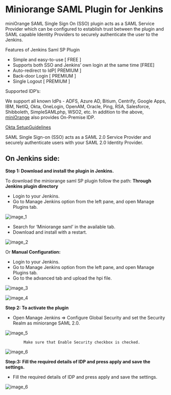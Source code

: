 # Miniorange SAML Plugin for Jenkins
miniOrange SAML Single Sign On (SSO) plugin acts as a SAML Service Provider which can be configured to establish trust between the plugin and SAML capable Identity Providers to securely authenticate the user to the Jenkins.

Features of Jenkins Saml SP Plugin

* Simple and easy-to-use [ FREE ]
* Supports both SSO and Jenkins’ own login at the same time [FREE]
* Auto-redirect to IdP[ PREMIUM ]
* Back-door Login [ PREMIUM ]
* Single Logout [ PREMIUM ]

Supported IDP’s:

We support all known IdPs - 
ADFS, Azure AD, Bitium, Centrify, Google Apps, IBM, NetIQ, Okta, OneLogin,  OpenAM, Oracle,  Ping,  RSA,  Salesforce, Shibboleth, SimpleSAMLphp, WSO2, etc.
In addition to the above, [miniOrange](/docs/images/miniorange_as_idp.md) also provides On-Premise IDP. 

[Okta SetupGuidelines](/docs/images/okta_as_idp.md)

 SAML Single Sign-on (SSO) acts as a SAML 2.0 Service Provider and securely authenticate users with your SAML 2.0 Identity Provider.

## On Jenkins side:

**Step 1: Download and install the plugin in Jenkins.**

To download the miniorange saml SP plugin follow the path:
**Through Jenkins plugin directory**
* Login to your Jenkins.
* Go to Manage Jenkins option from the left pane, and open Manage Plugins tab.

![image_1](docs/images/configuration/manage_plugin_1.png)

* Search for ‘Miniorange saml’ in the available tab.
* Download and install with a restart.

![image_2](docs/images/configuration/plugin_installed_2.png)

Or
**Manual Configuration:**
* Login to your Jenkins.
* Go to Manage Jenkins option from the left pane, and open Manage Plugins tab.
* Go to the advanced tab and upload the hpi file.

![image_3](docs/images/configuration/upload_plugin_3.png)

![image_4](docs/images/configuration/plugin_installed_2.png)

**Step 2: To activate the plugin**

* Open Manage Jenkins => Configure Global Security and set the Security Realm as miniorange SAML 2.0.

![image_5](docs/images/configuration/configure_global_sec_5.png)

            Make sure that Enable Security checkbox is checked.
            
![image_6](docs/images/configuration/config_global_sec_6.PNG)

**Step:3: Fill the required details of IDP and press apply and save the settings.**
* Fill the required details of IDP and press apply and save the settings.

![image_6](docs/images/configuration/config_jenkins_7.png)

